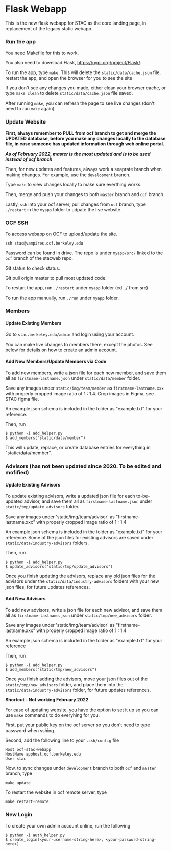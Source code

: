 # Flask Webapp
This is the new flask webapp for STAC as the core landing page, in replacement of the legacy static webapp.

### Run the app

You need Makefile for this to work.

You also need to download Flask, https://pypi.org/project/Flask/.

To run the app, type `make`. This will delete the `static/data/cache.json` file, restart the app, and open the browser for you to see the site

If you don't see any changes you made, either clean your browser cache, or type `make clean` to delete `static/data/cache.json` file saved.

After running `make`, you can refresh the page to see live changes (don't need to run `make` again).

### Update Website

**First, always remember to PULL from ocf branch to get and merge the UPDATED database, before you make any changes locally to the database file, in case someone has updated information through web online portal.**

***As of February 2022, master is the most updated and is to be used instead of ocf branch***


Then, for new updates and features, always work a seaprate branch when making changes. For example, use the `development` branch. 

Type `make` to view changes locally to make sure everthing works.

Then, merge and push your changes to both `master` branch and `ocf` branch. 

Lastly, `ssh` into your ocf server, pull changes from `ocf` branch, type `./restart` in the `myapp` folder to udpate the live website.

### OCF SSH

To access webapp on OCF to upload/update the site.

```
ssh stac@vampires.ocf.berkeley.edu
```

Password can be found in drive. The repo is under `myapp/src/` linked to the `ocf` branch of the stacweb repo. 

Git status to check status.

Git pull origin master to pull most updated code.

To restart the app, run `./restart` under `myapp` folder (cd ../ from src)

To run the app manually, run `./run` under `myapp` folder.


### Members

#### Update Existing Members

Go to `stac.berkeley.edu/admin` and login using your account.

You can make live changes to members there, except the photos. See below for details on how to create an admin account.

#### Add New Members/Update Members via Code

To add new members, write a json file for each new member, and save them all as `firstname-lastname.json` under `static/data/member` folder. 

Save any images under `static/img/team/member` as `firstname-lastname.xxx` with properly cropped image ratio of 1 : 1.4. Crop images in Figma, see STAC figma file.

An example json schema is included in the folder as "example.txt" for your reference. 

Then, run

```
$ python -i add_helper.py
$ add_members("static/data/member")
```

This will update, replace, or create database entries for everything in "static/data/member".

### Advisors (has not been updated since 2020. To be edited and mofified)

#### Update Existing Advisors


To update existing advisors, write a updated json file for each to-be-updated advisor, and save them all as `firstname-lastname.json` under `static/tmp/update_advisors` folder. 

Save any images under 'static/img/team/advisor' as "firstname-lastname.xxx" with properly cropped image ratio of 1 : 1.4

An example json schema is included in the folder as "example.txt" for your reference. Some of the json files for existing advisors are saved under `static/data/industry-advisors` folders.

Then, run

```
$ python -i add_helper.py
$ update_advisors("static/tmp/update_advisors")
```

Once you finish updating the advisors, replace any old json files for the advisors under the `static/data/industry-advisors` folders with your new json files, for future updates references.


#### Add New Advisors

To add new advisors, write a json file for each new advisor, and save them all as `firstname-lastname.json` under `static/tmp/new_advisors` folder. 

Save any images under 'static/img/team/advisor' as "firstname-lastname.xxx" with properly cropped image ratio of 1 : 1.4

An example json schema is included in the folder as "example.txt" for your reference

Then, run

```
$ python -i add_helper.py
$ add_members("static/tmp/new_advisors")
```

Once you finish adding the advisors, move your json files out of the `static/tmp/new_advisors` folder, and place them into the `static/data/industry-advisors` folder, for future updates references.



**Shortcut - Not working February 2022**

For ease of updating website, you have the option to set it up so you can use `make` commands to do everyhing for you.

First, put your public key on the ocf server so you don't need to type password when sshing.

Second, add the following line to your `.ssh/config` file

```
Host ocf-stac-webapp
HostName apphost.ocf.berkeley.edu
User stac
```

Now, to sync changes under `development` branch to both `ocf` and `master` branch, type

```
make update
```

To restart the website in ocf remote server, type

```
make restart-remote
```


### New Login

To create your own admin account online, run the following

```
$ python -i auth_helper.py
$ create_login(<your-username-string-here>, <your-password-string-here>)
```


